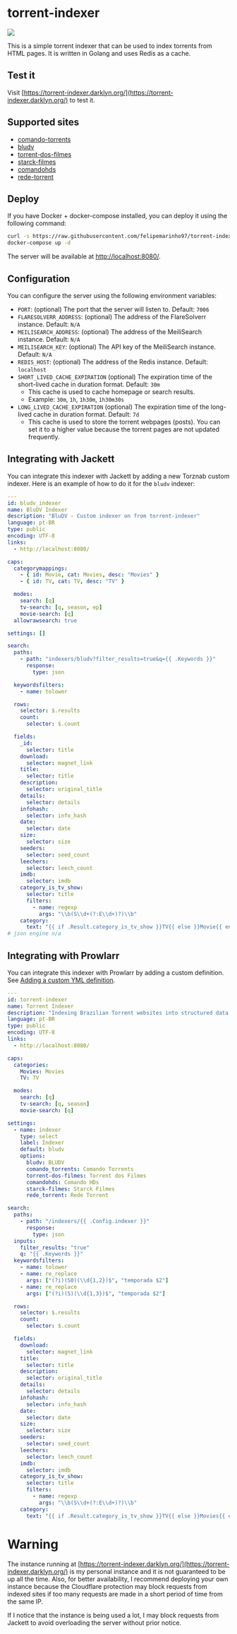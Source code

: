 # torrent-indexer

[![](https://dcbadge.limes.pink/api/server/7wqNywmpQW)](https://discord.gg/7wqNywmpQW)

This is a simple torrent indexer that can be used to index torrents from HTML pages. It is written in Golang and uses Redis as a cache.

## Test it

Visit [https://torrent-indexer.darklyn.org/](https://torrent-indexer.darklyn.org/) to test it.

## Supported sites

- [comando-torrents](https://comando.la/)
- [bludv](https://bludvfilmes.tv/)
- [torrent-dos-filmes](https://torrentdosfilmes.se/)
- [starck-filmes](https://www.starckfilmes.online/)
- [comandohds](https://comandohds.org/)
- [rede-torrent](https://redetorrent.com/)

## Deploy

If you have Docker + docker-compose installed, you can deploy it using the following command:

```bash
curl -s https://raw.githubusercontent.com/felipemarinho97/torrent-indexer/main/docker-compose.yml > docker-compose.yml
docker-compose up -d
```

The server will be available at [http://localhost:8080/](http://localhost:8080/).

## Configuration

You can configure the server using the following environment variables:
  
- `PORT`: (optional) The port that the server will listen to. Default: `7006`
- `FLARESOLVERR_ADDRESS`: (optional) The address of the FlareSolverr instance. Default: `N/A`
- `MEILISEARCH_ADDRESS`: (optional) The address of the MeiliSearch instance. Default: `N/A`
- `MEILISEARCH_KEY`: (optional) The API key of the MeiliSearch instance. Default: `N/A`
- `REDIS_HOST`: (optional) The address of the Redis instance. Default: `localhost`
- `SHORT_LIVED_CACHE_EXPIRATION` (optional) The expiration time of the short-lived cache in duration format. Default: `30m`
    - This cache is used to cache homepage or search results.
    - Example: `30m`, `1h`, `1h30m`, `1h30m30s`
- `LONG_LIVED_CACHE_EXPIRATION` (optional) The expiration time of the long-lived cache in duration format. Default: `7d`
    - This cache is used to store the torrent webpages (posts). You can set it to a higher value because the torrent pages are not updated frequently.

## Integrating with Jackett

You can integrate this indexer with Jackett by adding a new Torznab custom indexer. Here is an example of how to do it for the `bludv` indexer:

```yaml
---
id: bludv_indexer
name: BluDV Indexer
description: "BluDV - Custom indexer on from torrent-indexer"
language: pt-BR
type: public
encoding: UTF-8
links:
  - http://localhost:8080/

caps:
  categorymappings:
    - { id: Movie, cat: Movies, desc: "Movies" }
    - { id: TV, cat: TV, desc: "TV" }

  modes:
    search: [q]
    tv-search: [q, season, ep]
    movie-search: [q]
  allowrawsearch: true

settings: []

search:
  paths:
    - path: "indexers/bludv?filter_results=true&q={{ .Keywords }}"
      response:
        type: json

  keywordsfilters:
    - name: tolower

  rows:
    selector: $.results
    count:
      selector: $.count

  fields:
    _id:
      selector: title
    download:
      selector: magnet_link
    title:
      selector: title
    description:
      selector: original_title
    details:
      selector: details
    infohash:
      selector: info_hash
    date:
      selector: date
    size:
      selector: size
    seeders:
      selector: seed_count
    leechers:
      selector: leech_count
    imdb:
      selector: imdb
    category_is_tv_show:
      selector: title
      filters:
        - name: regexp
          args: "\\b(S\\d+(?:E\\d+)?)\\b"
    category:
      text: "{{ if .Result.category_is_tv_show }}TV{{ else }}Movie{{ end }}"
# json engine n/a
```

## Integrating with Prowlarr

You can integrate this indexer with Prowlarr by adding a custom definition. See [Adding a custom YML definition](https://wiki.servarr.com/prowlarr/indexers#adding-a-custom-yml-definition).

```yaml
---
id: torrent-indexer
name: Torrent Indexer
description: "Indexing Brazilian Torrent websites into structured data. github.com/felipemarinho97/torrent-indexer"
language: pt-BR
type: public
encoding: UTF-8
links:
  - http://localhost:8080/

caps:
  categories:
    Movies: Movies
    TV: TV

  modes:
    search: [q]
    tv-search: [q, season]
    movie-search: [q]

settings:
  - name: indexer
    type: select
    label: Indexer
    default: bludv
    options:
      bludv: BLUDV
      comando_torrents: Comando Torrents
      torrent-dos-filmes: Torrent dos Filmes
      comandohds: Comando HDs
      starck-filmes: Starck Filmes
      rede_torrent: Rede Torrent

search:
  paths:
    - path: "/indexers/{{ .Config.indexer }}"
      response:
        type: json
  inputs:
    filter_results: "true"
    q: "{{ .Keywords }}"
  keywordsfilters:
    - name: tolower
    - name: re_replace
      args: ["(?i)(S0)(\\d{1,2})$", "temporada $2"]
    - name: re_replace
      args: ["(?i)(S)(\\d{1,3})$", "temporada $2"]

  rows:
    selector: $.results
    count:
      selector: $.count

  fields:
    download:
      selector: magnet_link
    title:
      selector: title
    description:
      selector: original_title
    details:
      selector: details
    infohash:
      selector: info_hash
    date:
      selector: date
    size:
      selector: size
    seeders:
      selector: seed_count
    leechers:
      selector: leech_count
    imdb:
      selector: imdb
    category_is_tv_show:
      selector: title
      filters:
        - name: regexp
          args: "\\b(S\\d+(?:E\\d+)?)\\b"
    category:
      text: "{{ if .Result.category_is_tv_show }}TV{{ else }}Movies{{ end }}"
```

# Warning

The instance running at [https://torrent-indexer.darklyn.org/](https://torrent-indexer.darklyn.org/) is my personal instance and it is not guaranteed to be up all the time. Also, for better availability, I recommend deploying your own instance because the Cloudflare protection may block requests from indexed sites if too many requests are made in a short period of time from the same IP.

If I notice that the instance is being used a lot, I may block requests from Jackett to avoid overloading the server without prior notice.
